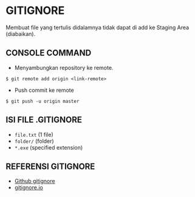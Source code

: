 # GITIGNORE

Membuat file yang tertulis didalamnya tidak dapat di add ke Staging Area (diabaikan).

## CONSOLE COMMAND
- Menyambungkan repository ke remote.
```
$ git remote add origin <link-remote>
```

- Push commit ke remote
```
$ git push -u origin master
```

## ISI FILE .GITIGNORE
- `file.txt` (1 file)
- `folder/` (folder)
- `*.exe` (specified extension)

## REFERENSI GITIGNORE
- [Github gitignore](github.com/github/gitignore)
- [gitignore.io](gitignore.io)